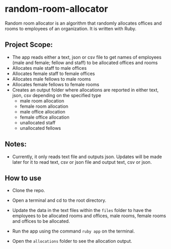 # random-room-allocator

Random room allocator is an algorithm that randomly allocates offices and rooms to employees of an organization. It is written with Ruby.

## Project Scope:

- The app reads either a text, json or csv file to get names of employees (male and female; fellow and staff) to be allocated offices and rooms
- Allocates male staff to male offices
- Allocates female staff to female offices
- Allocates male fellows to male rooms
- Allocates female fellows to female rooms
- Creates an output folder where allocations are reported in either text, json, csv depending on the specified type
  - male room allocation
  - female room allocation
  - male office allocation
  - female office allocation
  - unallocated staff
  - unallocated fellows

## Notes:

- Currently, it only reads text file and outputs json. Updates will be made later for it to read text, csv or json file and output text, csv or json.

## How to use

- Clone the repo.

- Open a terminal and cd to the root directory.

- Update the data in the text files within the `files` folder to have the employees to be allocated rooms and offices, male rooms, female rooms and offices to be allocated.

- Run the app using the command `ruby app` on the terminal.

- Open the `allocations` folder to see the allocation output.
